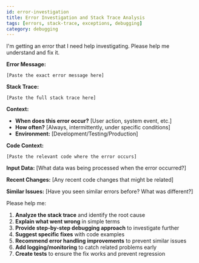 ```yaml
---
id: error-investigation
title: Error Investigation and Stack Trace Analysis
tags: [errors, stack-trace, exceptions, debugging]
category: debugging
---
```


I'm getting an error that I need help investigating. Please help me understand and fix it.

**Error Message:**
```
[Paste the exact error message here]
```

**Stack Trace:**
```
[Paste the full stack trace here]
```

**Context:**
- **When does this error occur?** [User action, system event, etc.]
- **How often?** [Always, intermittently, under specific conditions]
- **Environment:** [Development/Testing/Production]

**Code Context:**
```
[Paste the relevant code where the error occurs]
```

**Input Data:**
[What data was being processed when the error occurred?]

**Recent Changes:**
[Any recent code changes that might be related]

**Similar Issues:**
[Have you seen similar errors before? What was different?]

Please help me:
1. **Analyze the stack trace** and identify the root cause
2. **Explain what went wrong** in simple terms
3. **Provide step-by-step debugging approach** to investigate further
4. **Suggest specific fixes** with code examples
5. **Recommend error handling improvements** to prevent similar issues
6. **Add logging/monitoring** to catch related problems early
7. **Create tests** to ensure the fix works and prevent regression